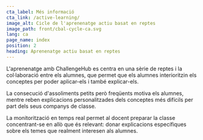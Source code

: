 ```yaml
---
cta_label: Més informació
cta_link: /active-learning/
image_alt: Cicle de l'aprenenatge actiu basat en reptes
image_path: front/cbal-cycle-ca.svg
lang: ca
page_name: index
position: 2
heading: Aprenenatge actiu basat en reptes
---
```


L'aprenenatge amb ChallengeHub es centra en una sèrie de reptes
i la col·laboració entre els alumnes,
que permet que els alumnes interioritzin els conceptes per poder aplicar-els i també explicar-els.

La consecució d'assoliments petits però freqüents motiva els alumnes,
mentre reben explicacions personalitzades dels conceptes més difícils
per part dels seus companys de classe.

La monitorització en temps real permet al docent preparar la classe
concentrant-se en allò que és relevant: donar explicacions específiques sobre els temes
que realment interesen als alumnes.
